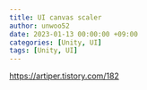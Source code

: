 ```yaml
---
title: UI canvas scaler
author: unwoo52
date: 2023-01-13 00:00:00 +09:00
categories: [Unity, UI]
tags: [Unity, UI]
---
```


https://artiper.tistory.com/182
